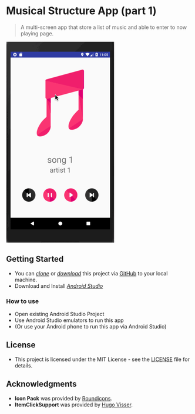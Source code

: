 # Musical Structure App (part 1)
> A multi-screen app that store a list of music and able to enter to now playing page.

[![Image](showcase.gif)](Image)

## Getting Started

* You can *[clone](https://github.com/arrickx/MusicalStructureApp.git)* or *[download](https://github.com/arrickx/MusicalStructureApp.git)* this project via [GitHub](https://github.com) to your local machine.
* Download and Install *[Android Studio](https://developer.android.com/studio/index.html)*

### How to use

* Open existing Android Studio Project
* Use Android Studio emulators to run this app
* (Or use your Android phone to run this app via Android Studio)


## License

* This project is licensed under the MIT License - see the [LICENSE](LICENSE) file for details.

## Acknowledgments

* **Icon Pack** was provided by [Roundicons](https://www.flaticon.com/packs/multimedia-2).
* **ItemClickSupport** was provided by [Hugo Visser](http://www.littlerobots.nl/blog/Handle-Android-RecyclerView-Clicks/).


